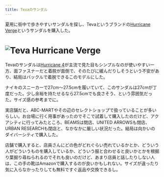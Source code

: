 ```yaml
---
title: Tevaのサンダル
---
```

夏用に街中で歩きやすいサンダルを探し、Tevaというブランドの[Hurricane Verge](https://www.amazon.co.jp/dp/B08B4869SL)というサンダルを購入した。

![](https://lh3.googleusercontent.com/docs/AG8NV2YaXk7aU3HebVoY3lV0TW_vyagLZaE64F0_nuH8sFhmCHUNPm3vaiO7lPKT2po4fMpjprrk30_h-THwMu93l1sYn8pGlNrU6B30k1nrqSlSjAJh6Y9FDhfXsiOhUH8VQ9rf25M4U9uS8jXMFpl5GeRd8jc8FZg46ycoQMW-6pALWbbSYPC9XyiSo25GKn8TpHUx-rPP_IkuyIB9N1ieqaQEQAs5KFdC7lCxydOyoDNoQXKRZXpT9oFO9wnScH1ICqTpRWzaGjKGkTlS5Q51N7d8qSK5myzN1rVG6wV4XVMMW6R5aUPFizfokURYC9-d5MjQ72S1anUvV8HVN1S6TF5-HR9WEKC7ZkA9Er5NcHXEh0YSoin3D3wuBldMG6Hrk8gamM6HT2YN5tP-qG79CEP1miI6m4opcLU7kAwg3JwSJPyn4GZ4n-H-N8eO11bTFb5RcECrZq1mW7dozte25zt0UoH6F8psuyo7Fkwn3PCqU-UmyhcuiNttG4zNzRBLm0HrZ6O7JKqU7hCcN7vusY1Jg92RHq6Iiv_92f3xf7qKyW1HTN-fRisSoDTHaT08MTII4JFlyfqyCmsGPhc2Llil9tmcxB_uqagAX7PYb4NmlSXClQAohnsv7YXSc8lXTs9HgXgFbfQf_w207p32aikZFfWxtFFXgmCsSRs58IF3_S1YS_AmwV9tLWLO7x-k7T0lp7sSUlMCSgJbPqyFbtA8iZStJPk1UceRxM5usA7kPrXPlyxcrAjEux_ILbNQjlbg9iYQVmt2_xUt_cTjbmhzcznFfSO3pxQXf_9qFVEQ1r9TXcaoD7ZYN0Nt9YrJx4pkW4CadQqMcbCuuZetKno7Bxq2a-HoHvoCq0aL87kBzj3aY70wbXfPlHyok0uA7A0PtO9qgrnezHHKkZ6BkqBeLSYTzi6wsRaG-JX2b45xWd9Eq2oS-vV48E8foYUCLkiD8IHFr08SOmlLyC2eFnJYPP6Y352ziHsEfYdOYs31Y_W0J2VZ_rbAGgsahDBgKAW4BOII4qdFKnP-s4G9ia50ibrg_N8Nls3v3slEnD5MPKLDN72YH1N5jBWSBD-LguErtzz1_EMoGES-zuKXIQDoN0JIMUtmuhBUmgEWohMx1kCuXLeX-dLIPBXAwkFyRK9ZSs1Cr9FdEqwZ621LBFuNpT_Mu3SVeJqBcCMV-GAQo7PPMCZ6XjuFawp15XpcRXCkwhwir_q8GBWJgq8VC5pYdr3MQm8pNiQxHFVGJcEwD6gS "Teva Hurricane Verge")
=======================================================================================================================================================================================================================================================================================================================================================================================================================================================================================================================================================================================================================================================================================================================================================================================================================================================================================================================================================================================================================================================================================================================================================================================================================================================================================================================================================================================

Tevaのサンダルは[Hurricane 4](https://www.amazon.co.jp/dp/B096RS5PWQ)が主流で見た目もシンプルなのが使いやすい一方、面ファスナーだと着脱が面倒で、そのたびに緩んだりしそうという不安があり、結局はバックルで着脱できるこのモデルにした。

ナイキのスニーカーで27cm～27.5cmを履いていて、このサンダルは27cmが丁度だった。少し余裕を持たせるなら27.5cmでも良さそう、という雰囲気だった。サイズ感の参考までに。

実店舗だと、ABC-MARTやその辺のセレクトショップで扱っていることが多いらしい。お台場に行く用事があったのでそこで試着して購入したのだけど、アクアシティに行ってみたところ、BEAMSは閉店、UNITED ARROWSも閉店、URBAN RESEARCHも閉店と、なかなかに厳しい状況だった。結局は向かいのダイバーシティで購入した。

店舗で購入すると、店員さんにどの色がどれぐらい売れているかとか、どういう人がどういうものを購入しているか、どういう服と合わせると良いかとかを根掘り葉掘り尋ねられるのでそれも良いのだけど、あまり店員と話したりしない人は、この手の靴はAmazonで購入するのが良いかもしれない。サイズが違ったり気に入らなかったりしても無料ですぐ返品や交換できるし。
